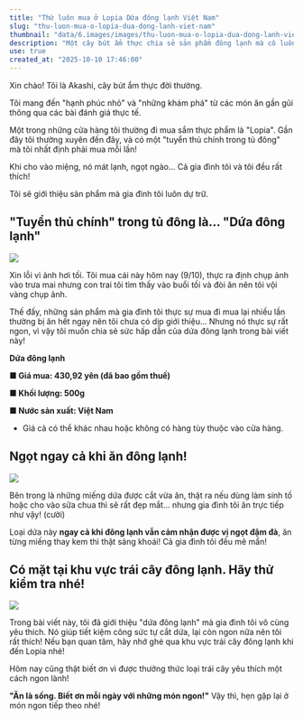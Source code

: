 ```yaml
---
title: "Thứ luôn mua ở Lopia Dứa đông lạnh Việt Nam"
slug: "thu-luon-mua-o-lopia-dua-dong-lanh-viet-nam"
thumbnail: "data/6.images/images/thu-luon-mua-o-lopia-dua-dong-lanh-viet-nam.webp"
description: "Một cây bút ẩm thực chia sẻ sản phẩm đông lạnh mà cô luôn mua tại siêu thị Lopia của Nhật Bản dứa đông lạnh nhập khẩu từ Việt Nam, ngọt và tiện lợi."
use: true
created_at: "2025-10-10 17:46:00"
---
```


Xin chào! Tôi là Akashi, cây bút ẩm thực đời thường.

Tôi mang đến "hạnh phúc nhỏ" và "những khám phá" từ các món ăn gần gũi thông qua các bài đánh giá thực tế.

Một trong những cửa hàng tôi thường đi mua sắm thực phẩm là "Lopia". Gần đây tôi thường xuyên đến đây, và có một "tuyển thủ chính trong tủ đông" mà tôi nhất định phải mua mỗi lần!

Khi cho vào miệng, nó mát lạnh, ngọt ngào...
Cả gia đình tôi và tôi đều rất thích!

Tôi sẽ giới thiệu sản phẩm mà gia đình tôi luôn dự trữ.

## "Tuyển thủ chính" trong tủ đông là... "Dứa đông lạnh"

![](/images/image-1760010540418.webp)

Xin lỗi vì ảnh hơi tối. Tôi mua cái này hôm nay (9/10), thực ra định chụp ảnh vào trưa mai nhưng con trai tôi tìm thấy vào buổi tối và đòi ăn nên tôi vội vàng chụp ảnh.

Thế đấy, những sản phẩm mà gia đình tôi thực sự mua đi mua lại nhiều lần thường bị ăn hết ngay nên tôi chưa có dịp giới thiệu... Nhưng nó thực sự rất ngon, vì vậy tôi muốn chia sẻ sức hấp dẫn của dứa đông lạnh trong bài viết này!

**Dứa đông lạnh**

**■ Giá mua: 430,92 yên (đã bao gồm thuế)**

**■ Khối lượng: 500g**

**■ Nước sản xuất: Việt Nam**

* Giá cả có thể khác nhau hoặc không có hàng tùy thuộc vào cửa hàng.

## Ngọt ngay cả khi ăn đông lạnh!

![](/images/image-1760011010722.webp)

Bên trong là những miếng dứa được cắt vừa ăn, thật ra nếu dùng làm sinh tố hoặc cho vào sữa chua thì sẽ rất đẹp mắt... nhưng gia đình tôi ăn trực tiếp như vậy! (cười)

Loại dứa này **ngay cả khi đông lạnh vẫn cảm nhận được vị ngọt đậm đà**, ăn từng miếng thay kem thì thật sảng khoái! Cả gia đình tôi đều mê mẩn!

## Có mặt tại khu vực trái cây đông lạnh. Hãy thử kiểm tra nhé!

![](/images/image-1760011455710.webp)

Trong bài viết này, tôi đã giới thiệu "dứa đông lạnh" mà gia đình tôi vô cùng yêu thích. Nó giúp tiết kiệm công sức tự cắt dứa, lại còn ngon nữa nên tôi rất thích! Nếu bạn quan tâm, hãy nhớ ghé qua khu vực trái cây đông lạnh khi đến Lopia nhé!

Hôm nay cũng thật biết ơn vì được thưởng thức loại trái cây yêu thích một cách ngon lành!

**"Ăn là sống. Biết ơn mỗi ngày với những món ngon!"**
Vậy thì, hẹn gặp lại ở món ngon tiếp theo nhé!